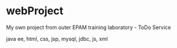 # webProject
My own project from outer EPAM training laboratory - ToDo Service

java ee, html, css, jsp, mysql, jdbc, js, xml
